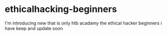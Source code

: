 # ethicalhacking-beginners
 I'm introducing new that is only htb acadamy the ethical hacker beginners i have keep and update soon

